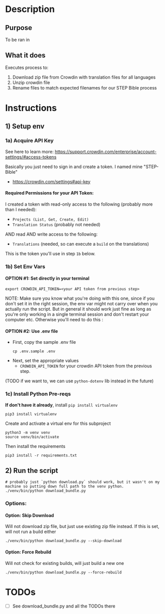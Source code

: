 # Description
## Purpose
To be ran in 

## What it does
Executes process to:
1) Download zip file from Crowdin with translation files for all languages
2) Unzip crowdin file 
3) Rename files to match expected filenames for our STEP Bible process


# Instructions
## 1) Setup env
### 1a) Acquire API Key
See here to learn more: https://support.crowdin.com/enterprise/account-settings/#access-tokens

Basically you just need to sign in and create a token. I named mine "STEP-Bible"
- https://crowdin.com/settings#api-key
    
#### Required Permissions for your API Token: 
I created a token with read-only access to the following (probably more than I needed):
- `Projects (List, Get, Create, Edit)`
- `Translation Status` (probably not needed)

AND read AND write access to the following: 
- `Translations` (needed, so can execute a `build` on the translations)

This is the token you'll use in step `1b` below. 

### 1b) Set Env Vars


#### OPTION #1: Set directly in your terminal

```
export CROWDIN_API_TOKEN=<your API token from previous step>
```

NOTE: Make sure you know what you're doing with this one, since if you don't set it in the right session, the env var might not carry over when you actually run the script. But in general it should work just fine as long as you're only working in a single terminal session and don't restart your computer etc. Otherwise you'll need to do this : 

#### OPTION #2: Use .env file
- First, copy the sample .env file
    ```
    cp .env.sample .env 
    ```
- Next, set the appropriate values
    - `CROWDIN_API_TOKEN` for your crowdin API token from the previous step. 

(TODO if we want to, we can use `python-dotenv` lib instead in the future)

### 1c) Install Python Pre-reqs
**If don't have it already**, install `pip install virtualenv`
```
pip3 install virtualenv
```

Create and activate a virtual env for this subproject
```
python3 -m venv venv
source venv/bin/activate
```

Then install the requirements
```
pip3 install -r requirements.txt
```

## 2) Run the script
```
# probably just `python download.py` should work, but it wasn't on my machine so putting down full path to the venv python. 
./venv/bin/python download_bundle.py
```

### Options:
#### Option: Skip Download
Will not download zip file, but just use existing zip file instead. If this is set, will not run a build either
```
./venv/bin/python download_bundle.py --skip-download
```

#### Option: Force Rebuild
Will not check for existing builds, will just build a new one
```
./venv/bin/python download_bundle.py --force-rebuild
```



# TODOs
- [ ] See download_bundle.py and all the TODOs there
